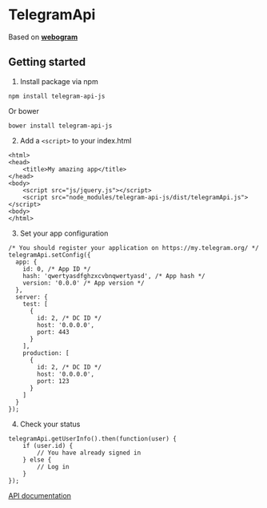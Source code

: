 # TelegramApi

Based on [**webogram**](https://github.com/zhukov/webogram)

## Getting started

1) Install package via npm
```
npm install telegram-api-js
```
Or bower
```
bower install telegram-api-js
```

2) Add a ```<script>``` to your index.html
```
<html>
<head>
    <title>My amazing app</title>
</head>
<body>
    <script src="js/jquery.js"></script>
    <script src="node_modules/telegram-api-js/dist/telegramApi.js"></script>
<body>
</html>
```

3) Set your app configuration
```
/* You should register your application on https://my.telegram.org/ */
telegramApi.setConfig({
  app: {
    id: 0, /* App ID */
    hash: 'qwertyasdfghzxcvbnqwertyasd', /* App hash */
    version: '0.0.0' /* App version */
  },
  server: {
    test: [
      {
        id: 2, /* DC ID */
        host: '0.0.0.0',
        port: 443
      }
    ],
    production: [
      {
        id: 2, /* DC ID */
        host: '0.0.0.0',
        port: 123
      }
    ]
  }
});
```

4) Check your status
```
telegramApi.getUserInfo().then(function(user) {
    if (user.id) {
        // You have already signed in
    } else {
        // Log in
    }
});
```

[API documentation](./docs/API.md)

